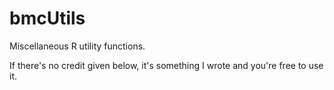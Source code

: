 # bmcUtils
Miscellaneous R utility functions.

If there's no credit given below, it's something I wrote and you're free to use it.
